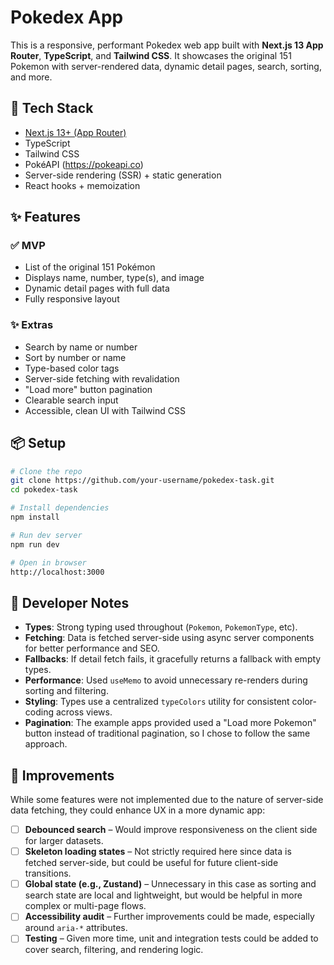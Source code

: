 # Pokedex App

This is a responsive, performant Pokedex web app built with **Next.js 13 App Router**, **TypeScript**, and **Tailwind CSS**. It showcases the original 151 Pokemon with server-rendered data, dynamic detail pages, search, sorting, and more.

## 🧱 Tech Stack

- [Next.js 13+ (App Router)](https://nextjs.org/docs/app)
- TypeScript
- Tailwind CSS
- PokéAPI (https://pokeapi.co)
- Server-side rendering (SSR) + static generation
- React hooks + memoization

## ✨ Features

### ✅ MVP

- List of the original 151 Pokémon
- Displays name, number, type(s), and image
- Dynamic detail pages with full data
- Fully responsive layout

### ✨ Extras

- Search by name or number
- Sort by number or name
- Type-based color tags
- Server-side fetching with revalidation
- "Load more" button pagination
- Clearable search input
- Accessible, clean UI with Tailwind CSS

## 📦 Setup

```bash
# Clone the repo
git clone https://github.com/your-username/pokedex-task.git
cd pokedex-task

# Install dependencies
npm install

# Run dev server
npm run dev

# Open in browser
http://localhost:3000
```

## 🧠 Developer Notes

- **Types**: Strong typing used throughout (`Pokemon`, `PokemonType`, etc).
- **Fetching**: Data is fetched server-side using async server components for better performance and SEO.
- **Fallbacks**: If detail fetch fails, it gracefully returns a fallback with empty types.
- **Performance**: Used `useMemo` to avoid unnecessary re-renders during sorting and filtering.
- **Styling**: Types use a centralized `typeColors` utility for consistent color-coding across views.
- **Pagination**: The example apps provided used a "Load more Pokemon" button instead of traditional pagination, so I chose to follow the same approach.

## 🧪 Improvements

While some features were not implemented due to the nature of server-side data fetching, they could enhance UX in a more dynamic app:

- [ ] **Debounced search** – Would improve responsiveness on the client side for larger datasets.
- [ ] **Skeleton loading states** – Not strictly required here since data is fetched server-side, but could be useful for future client-side transitions.
- [ ] **Global state (e.g., Zustand)** – Unnecessary in this case as sorting and search state are local and lightweight, but would be helpful in more complex or multi-page flows.
- [ ] **Accessibility audit** – Further improvements could be made, especially around `aria-*` attributes.
- [ ] **Testing** – Given more time, unit and integration tests could be added to cover search, filtering, and rendering logic.
